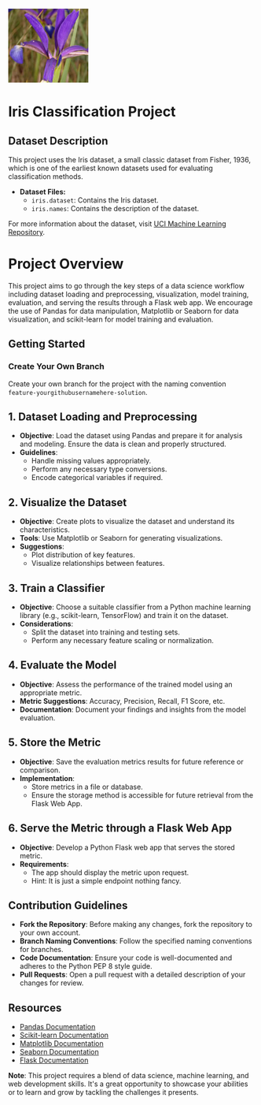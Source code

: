 ![](Large.jpg)

# Iris Classification Project

## Dataset Description

This project uses the Iris dataset, a small classic dataset from Fisher, 1936, which is one of the earliest known datasets used for evaluating classification methods.

- **Dataset Files:**
  - `iris.dataset`: Contains the Iris dataset.
  - `iris.names`: Contains the description of the dataset.

For more information about the dataset, visit [UCI Machine Learning Repository](https://archive.ics.uci.edu/dataset/53/iris).



# Project Overview

This project aims to go through the key steps of a data science workflow including dataset loading and preprocessing, visualization, model training, evaluation, and serving the results through a Flask web app. We encourage the use of Pandas for data manipulation, Matplotlib or Seaborn for data visualization, and scikit-learn for model training and evaluation.

## Getting Started

###  Create Your Own Branch

Create your own branch for the project with the naming convention `feature-yourgithubusernamehere-solution`.
## 1. Dataset Loading and Preprocessing

- **Objective**: Load the dataset using Pandas and prepare it for analysis and modeling. Ensure the data is clean and properly structured.
- **Guidelines**:
  - Handle missing values appropriately.
  - Perform any necessary type conversions.
  - Encode categorical variables if required.

## 2. Visualize the Dataset

- **Objective**: Create plots to visualize the dataset and understand its characteristics.
- **Tools**: Use Matplotlib or Seaborn for generating visualizations.
- **Suggestions**:
  - Plot distribution of key features.
  - Visualize relationships between features.

## 3. Train a Classifier

- **Objective**: Choose a suitable classifier from a Python machine learning library (e.g., scikit-learn, TensorFlow) and train it on the dataset.
- **Considerations**:
  - Split the dataset into training and testing sets.
  - Perform any necessary feature scaling or normalization.

## 4. Evaluate the Model

- **Objective**: Assess the performance of the trained model using an appropriate metric.
- **Metric Suggestions**: Accuracy, Precision, Recall, F1 Score, etc.
- **Documentation**: Document your findings and insights from the model evaluation.

## 5. Store the Metric

- **Objective**: Save the evaluation metrics results for future reference or comparison.
- **Implementation**:
  - Store metrics in a file or database.
  - Ensure the storage method is accessible for future retrieval from the Flask Web App.

## 6. Serve the Metric through a Flask Web App

- **Objective**: Develop a Python Flask web app that serves the stored metric.
- **Requirements**:
  - The app should display the metric upon request.
  - Hint: It is just a simple endpoint nothing fancy.

## Contribution Guidelines

- **Fork the Repository**: Before making any changes, fork the repository to your own account.
- **Branch Naming Conventions**: Follow the specified naming conventions for branches.
- **Code Documentation**: Ensure your code is well-documented and adheres to the Python PEP 8 style guide.
- **Pull Requests**: Open a pull request with a detailed description of your changes for review.

## Resources

- [Pandas Documentation](https://pandas.pydata.org/pandas-docs/stable/)
- [Scikit-learn Documentation](https://scikit-learn.org/stable/)
- [Matplotlib Documentation](https://matplotlib.org/)
- [Seaborn Documentation](https://seaborn.pydata.org/)
- [Flask Documentation](https://flask.palletsprojects.com/)

**Note**: This project requires a blend of data science, machine learning, and web development skills. It's a great opportunity to showcase your abilities or to learn and grow by tackling the challenges it presents.
